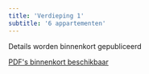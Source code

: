 ```yaml
---
title: 'Verdieping 1'
subtitle: '6 appartementen'
---
```


Details worden binnenkort gepubliceerd

[PDF's binnenkort beschikbaar](#)
